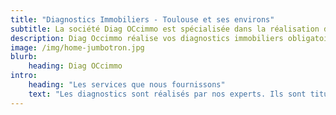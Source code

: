 ```yaml
---
title: "Diagnostics Immobiliers - Toulouse et ses environs"
subtitle: La société Diag OCcimmo est spécialisée dans la réalisation des diagnostics immobiliers obligatoires.
description: Diag Occimmo réalise vos diagnostics immobiliers obligatoires.
image: /img/home-jumbotron.jpg
blurb:
    heading: Diag OCcimmo
intro:
    heading: "Les services que nous fournissons"
    text: "Les diagnostics sont réalisés par nos experts. Ils sont titulaires des certificats de compétences délivré par QUALIXPERT, organisme accrédité par le COFRAC (Comité français d'acréditation)."
---
```


